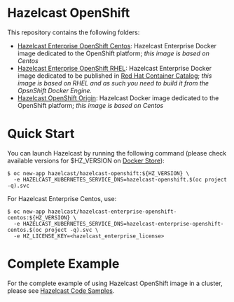 # Hazelcast OpenShift

This repository contains the following folders:

* [Hazelcast Enterprise OpenShift Centos](hazelcast-enterprise-openshift-centos/): Hazelcast Enterprise Docker image dedicated to the OpenShift platform; _this image is based on Centos_
* [Hazelcast Enterprise OpenShift RHEL](hazelcast-enterprise-openshift-rhel/): Hazelcast Enterprise Docker image dedicated to be published in [Red Hat Container Catalog](https://access.redhat.com/containers/); _this image is based on RHEL and as such you need to build it from the OpsnShift Docker Engine._
* [Hazelcast OpenShift Origin](hazelcast-openshift-origin/): Hazelcast Docker image dedicated to the OpenShift platform; _this image is based on Centos_

# Quick Start

You can launch Hazelcast by running the following command (please check available versions for $HZ_VERSION on [Docker Store](https://store.docker.com/community/images/hazelcast/hazelcast-openshift/tags)):

```
$ oc new-app hazelcast/hazelcast-openshift:${HZ_VERSION} \
  -e HAZELCAST_KUBERNETES_SERVICE_DNS=hazelcast-openshift.$(oc project -q).svc
```

For Hazelcast Enterprise Centos, use:

```
$ oc new-app hazelcast/hazelcast-enterprise-openshift-centos:${HZ_VERSION} \
  -e HAZELCAST_KUBERNETES_SERVICE_DNS=hazelcast-enterprise-openshift-centos.$(oc project -q).svc \
  -e HZ_LICENSE_KEY=<hazelcast_enterprise_license>
```

# Complete Example

For the complete example of using Hazelcast OpenShift image in a cluster, please see [Hazelcast Code Samples](https://github.com/hazelcast/hazelcast-code-samples/tree/master/hazelcast-integration/openshift).